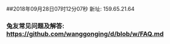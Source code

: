 ##2018年09月28日07时12分07秒 新址: 159.65.21.64
### 兔友常见问题及解答: https://github.com/wanggonging/d/blob/w/FAQ.md
